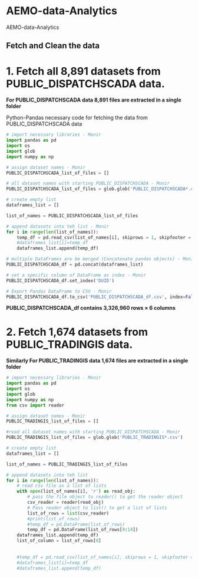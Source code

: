 # AEMO-data-Analytics
AEMO-data-Analytics

## Fetch and Clean the data
# 1. Fetch all 8,891 datasets from PUBLIC_DISPATCHSCADA data.

**For PUBLIC_DISPATCHSCADA data 8,891 files are extracted in a single folder** 

Python-Pandas necessary code for fetching the data from PUBLIC_DISPATCHSCADA data

```python
# import necessary libraries - Monir
import pandas as pd
import os
import glob
import numpy as np

# assign dataset names - Monir
PUBLIC_DISPATCHSCADA_list_of_files = []

# all dataset names with starting PUBLIC_DISPATCHSCADA - Monir
PUBLIC_DISPATCHSCADA_list_of_files = glob.glob('PUBLIC_DISPATCHSCADA*.csv')

# create empty list
dataframes_list = []

list_of_names = PUBLIC_DISPATCHSCADA_list_of_files

# append datasets into teh list - Monir
for i in range(len(list_of_names)):
    temp_df = pd.read_csv(list_of_names[i], skiprows = 1, skipfooter = 1)
    #dataframes_list[i]=temp_df
    dataframes_list.append(temp_df)

# multiple DataFrames are be merged (Concatenate pandas objects) - Monir
PUBLIC_DISPATCHSCADA_df = pd.concat(dataframes_list)

# set a specific column of DataFrame as index - Monir
PUBLIC_DISPATCHSCADA_df.set_index('DUID')

# Export Pandas DataFrame to CSV - Monir
PUBLIC_DISPATCHSCADA_df.to_csv('PUBLIC_DISPATCHSCADA_df.csv', index=False)
```
**PUBLIC_DISPATCHSCADA_df contains 3,326,960 rows × 6 columns**

# 2. Fetch 1,674 datasets from PUBLIC_TRADINGIS data.

**Similarly For PUBLIC_TRADINGIS data 1,674 files are extracted in a single folder** 

```python
# import necessary libraries - Monir
import pandas as pd
import os
import glob
import numpy as np
from csv import reader

# assign dataset names - Monir
PUBLIC_TRADINGIS_list_of_files = []

#read all dataset names with starting PUBLIC_DISPATCHSCADA - Monir
PUBLIC_TRADINGIS_list_of_files = glob.glob('PUBLIC_TRADINGIS*.csv')

# create empty list
dataframes_list = []

list_of_names = PUBLIC_TRADINGIS_list_of_files

# append datasets into teh list
for i in range(len(list_of_names)):
    # read csv file as a list of lists
    with open(list_of_names[i], 'r') as read_obj:
        # pass the file object to reader() to get the reader object
        csv_reader = reader(read_obj)
        # Pass reader object to list() to get a list of lists
        list_of_rows = list(csv_reader)
        #print(list_of_rows)
        #temp_df = pd.DataFrame(list_of_rows)
        temp_df = pd.DataFrame(list_of_rows[9:14])
    dataframes_list.append(temp_df)
    list_of_column = list_of_rows[8]
    
    
    #temp_df = pd.read_csv(list_of_names[i], skiprows = 1, skipfooter = 1)
    #dataframes_list[i]=temp_df
    #dataframes_list.append(temp_df)
    

```
